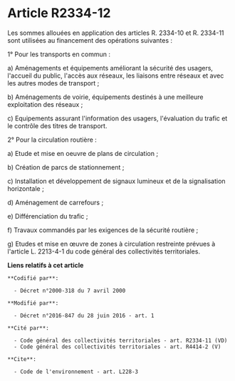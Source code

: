 # Article R2334-12

Les sommes allouées en application des articles R. 2334-10 et R. 2334-11 sont utilisées au financement des opérations
suivantes : 

1° Pour les transports en commun : 

a) Aménagements et équipements améliorant la sécurité des usagers, l'accueil du public, l'accès aux réseaux, les liaisons
entre réseaux et avec les autres modes de transport ; 

b) Aménagements de voirie, équipements destinés à une meilleure exploitation des réseaux ; 

c) Equipements assurant l'information des usagers, l'évaluation du trafic et le contrôle des titres de transport. 

2° Pour la circulation routière : 

a) Etude et mise en oeuvre de plans de circulation ; 

b) Création de parcs de stationnement ; 

c) Installation et développement de signaux lumineux et de la signalisation horizontale ; 

d) Aménagement de carrefours ; 

e) Différenciation du trafic ; 

f) Travaux commandés par les exigences de la sécurité routière ; 

g) Etudes et mise en œuvre de zones à circulation restreinte prévues à l'article L. 2213-4-1 du code général des
collectivités territoriales.

**Liens relatifs à cet article**

	**Codifié par**:

	  - Décret n°2000-318 du 7 avril 2000

	**Modifié par**:

	  - Décret n°2016-847 du 28 juin 2016 - art. 1

	**Cité par**:

	  - Code général des collectivités territoriales - art. R2334-11 (VD)
	  - Code général des collectivités territoriales - art. R4414-2 (V)

	**Cite**:

	  - Code de l'environnement - art. L228-3
